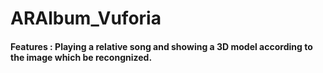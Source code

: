 # ARAlbum_Vuforia
#### Features : Playing a relative song and showing a 3D model according to the image which be recongnized.
